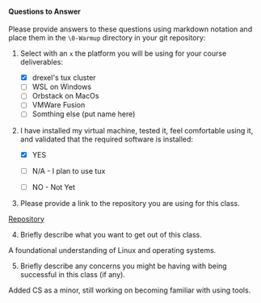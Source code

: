 #### Questions to Answer
Please provide answers to these questions using markdown notation and place them in the `\0-Warmup` directory in your git repository:

1. Select with an `x` the platform you will be using for your course deliverables:

    - [x] drexel's tux cluster
    - [ ] WSL on Windows
    - [ ] Orbstack on MacOs
    - [ ] VMWare Fusion
    - [ ] Somthing else (put name here)

2. I have installed my virtual machine, tested it, feel comfortable using it, and validated that the required software is installed:

    - [x] YES
    - [ ] N/A - I plan to use tux
    - [ ] NO - Not Yet


3. Please provide a link to the repository you are using for this class.
    
[Repository](https://github.com/ecd88/CS-283.git)

4. Briefly describe what you want to get out of this class.
    
A foundational understanding of Linux and operating systems.

5. Briefly describe any concerns you might be having with being successful in this class (if any).
    
Added CS as a minor, still working on becoming familiar with using tools.